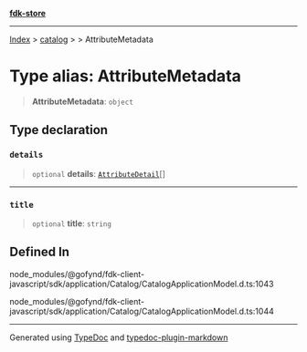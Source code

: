 [**fdk-store**](../../../README.md)
***

[Index](../../../API.md) > [catalog](../../README.md) > [<internal>](../README.md) > AttributeMetadata

# Type alias: AttributeMetadata

> **AttributeMetadata**: `object`

## Type declaration

### `details`

> `optional` **details**: [`AttributeDetail`](type-alias.AttributeDetail.md)[]

***

### `title`

> `optional` **title**: `string`

## Defined In

node\_modules/@gofynd/fdk-client-javascript/sdk/application/Catalog/CatalogApplicationModel.d.ts:1043

node\_modules/@gofynd/fdk-client-javascript/sdk/application/Catalog/CatalogApplicationModel.d.ts:1044

***
Generated using [TypeDoc](https://typedoc.org/) and [typedoc-plugin-markdown](https://www.npmjs.com/package/typedoc-plugin-markdown)
